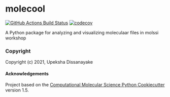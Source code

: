 molecool
==============================
[//]: # (Badges)
[![GitHub Actions Build Status](https://github.com/REPLACE_WITH_OWNER_ACCOUNT/molecool/workflows/CI/badge.svg)](https://github.com/REPLACE_WITH_OWNER_ACCOUNT/molecool/actions?query=workflow%3ACI)
[![codecov](https://codecov.io/gh/REPLACE_WITH_OWNER_ACCOUNT/molecool/branch/master/graph/badge.svg)](https://codecov.io/gh/REPLACE_WITH_OWNER_ACCOUNT/molecool/branch/master)


A Python package for analyzing and visualizing moleculaar files in molssi workshop

### Copyright

Copyright (c) 2021, Upeksha Dissanayake


#### Acknowledgements
 
Project based on the 
[Computational Molecular Science Python Cookiecutter](https://github.com/molssi/cookiecutter-cms) version 1.5.
